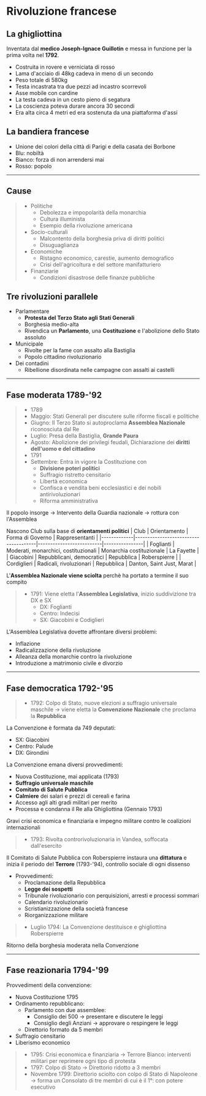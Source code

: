 # Rivoluzione francese

## La ghigliottina

Inventata dal **medico Joseph-Ignace Guillotin** e messa in funzione per la prima volta nel **1792**.
- Costruita in rovere e verniciata di rosso
- Lama d'acciaio di 48kg cadeva in meno di un secondo
- Peso totale di 580kg
- Testa incastrata tra due pezzi ad incastro scorrevoli
- Asse mobile con cardine
- La testa cadeva in un cesto pieno di segatura
- La coscienza poteva durare ancora 30 secondi
- Era alta circa 4 metri ed era sostenuta da una piattaforma d'assi

## La bandiera francese
- Unione dei colori della città di Parigi e della casata dei Borbone
- Blu: nobiltà
- Bianco: forza di non arrendersi mai
- Rosso: popolo

---

## Cause

> - Politiche
>   - Debolezza e impopolarità della monarchia
>   - Cultura illuminista
>   - Esempio della rivoluzione americana
> - Socio-culturali
>   - Malcontento della borghesia priva di diritti politici
>   - Disuguaglianza
> - Economiche
>   - Ristagno economico, carestie, aumento demografico
>   - Crisi dell'agricoltura e del settore manifatturiero
> - Finanziarie
>   - Condizioni disastrose delle finanze pubbliche

## Tre rivoluzioni parallele

- Parlamentare
  - **Protesta del Terzo Stato agli Stati Generali**
  - Borghesia medio-alta
  - Rivendica un **Parlamento**, una **Costituzione** e l'abolizione dello Stato assoluto
- Municipale
  - Rivolte per la fame con assalto alla Bastiglia
  - Popolo cittadino rivoluzionario
- Dei contadini
  - Ribellione disordinata nelle campagne con assalti ai castelli

---

## Fase moderata 1789-'92

> - 1789
> - Maggio: Stati Generali per discutere sulle riforme fiscali e politiche
> - Giugno: Il Terzo Stato si autoproclama **Assemblea Nazionale** riconosciuta dal Re
> - Luglio: Presa della Bastiglia, **Grande Paura**
> - Agosto: Abolizione dei privilegi feudali, Dichiarazione dei **diritti dell'uomo e del cittadino**
> - 1791
> - Settembre: Entra in vigore la Costituzione con
>   - **Divisione poteri politici**
>   - Suffragio ristretto censitario
>   - Libertà economica
>   - Confisca e vendita beni ecclesiastici e dei nobili antirivoluzionari
>   - Riforma amministrativa

Il popolo insorge -> Intervento della Guardia nazionale -> rottura con l'Assemblea

Nascono Club sulla base di **orientamenti politici**
| Club        | Orientamento                         | Forma di Governo         | Rappresentanti |
|-------------|--------------------------------------|--------------------------|----------------|
| Foglianti   | Moderati, monarchici, costituzionali | Monarchia costituzionale | La Fayette |
| Giacobini   | Repubblicani, democratici            | Repubblica               | Roberspierre |
| Cordiglieri | Radicali, rivoluzionari              | Repubblica               | Danton, Saint Just, Marat |

L'**Assemblea Nazionale viene sciolta** perchè ha portato a termine il suo compito

> - 1791: Viene eletta l'**Assemblea Legislativa**, inizio suddivizione tra DX e SX
>   - DX: Foglianti
>   - Centro: Indecisi
>   - SX: Giacobini e Codiglieri

L'Assemblea Legislativa dovette affrontare diversi problemi:
- Inflazione
- Radicalizzazione della rivoluzione
- Alleanza della monarchie contro la rivoluzione
- Introduzione a matrimonio civile e divorzio

---

## Fase democratica 1792-'95

> - 1792: Colpo di Stato, nuove elezioni a suffragio universale maschile -> viene eletta la **Convenzione Nazionale** che proclama la **Repubblica**

La Convenzione è formata da 749 deputati:
- SX: Giacobini
- Centro: Palude
- DX: Girondini

La Convenzione emana diversi provvedimenti:
- Nuova Costituzione, mai applicata (1793)
- **Suffragio universale maschile**
- **Comitato di Salute Pubblica**
- **Calmiere** dei salari e prezzi di cereali e farina
- Accesso agli alti gradi militari per merito
- Processa e condanna il Re alla Ghigliottina (Gennaio 1793)

Gravi crisi economica e finanziaria e impegno militare contro le coalizioni internazionali

> - 1793: Rivolta controrivoluzionaria in Vandea, soffocata dall'esercito

Il Comitato di Salute Pubblica con Roberspierre instaura una **dittatura** e inizia il periodo del **Terrore** (1793-'94), controllo sociale di ogni dissenso

- Provvedimenti:
  - Proclamazione della Repubblica
  - **Legge dei sospetti**
  - Tribunale rivoluzionario con perquisizioni, arresti e processi sommari
  - Calendario rivoluzionario
  - Scristianizzazione della società francese
  - Riorganizzazione militare

> - Luglio 1794: La Convenzione destituisce e ghigliottina Roberspierre

Ritorno della borghesia moderata nella Convenzione

---

## Fase reazionaria 1794-'99

Provvedimenti della convenzione:
- Nuova Costituzione 1795
- Ordinamento repubblicano:
  - Parlamento con due assemblee:
    - Consiglio dei 500 -> presentare e discutere le leggi
    - Consiglio degli Anziani -> approvare o respingere le leggi
  - Direttorio formato da 5 membri
- Suffragio censitario
- Liberismo economico

> - 1795: Crisi economica e finanziaria -> Terrore Bianco: interventi militari per reprimere ogni tipo di protesta
> - 1797: Colpo di Stato -> Direttorio ridotto a 3 membri
> - Novembre 1799: Direttorio sciolto con colpo di Stato di Napoleone -> forma un Consolato di tre membri di cui è il 1°: con potere esecutivo